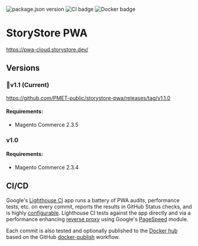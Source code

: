 ![package.json version](https://img.shields.io/github/package-json/v/pmet-public/storystore-pwa/master)
![CI badge](https://github.com/PMET-public/storystore-pwa/workflows/CI%20with%20Lighthouse/badge.svg?branch=master)
![Docker badge](https://github.com/PMET-public/storystore-pwa/workflows/build%20and%20publish%20to%20Docker%20Hub/badge.svg?branch=master)

# StoryStore PWA

https://pwa-cloud.storystore.dev/

## Versions

### 📍v1.1 (Current)

https://github.com/PMET-public/storystore-pwa/releases/tag/v1.1.0

#### Requirements:

-   Magento Commerce 2.3.5

### v1.0

#### Requirements:

-   Magento Commerce 2.3.4

## CI/CD

Google's [Lighthouse CI](https://github.com/GoogleChrome/lighthouse-ci/blob/master/docs/getting-started.md#github-app-method-recommended) app runs a battery of PWA audits, performance tests, etc. on every commit, reports the results in GitHub Status checks, and is highly [configurable](https://github.com/GoogleChrome/lighthouse/blob/master/docs/configuration.md). Lighthouse CI tests against the app directly and via a performance enhancing [reverse proxy](https://github.com/PMET-public/docker-nginx-with-pagespeed) using Google's [PageSpeed](https://developers.google.com/speed/pagespeed/module/) module.

Each commit is also tested and optionally published to the [Docker hub](https://hub.docker.com/repository/docker/pmetpublic/storystore-pwa) based on the GitHub [docker-publish](https://github.com/actions/starter-workflows/blob/master/ci/docker-publish.yml) workflow.
